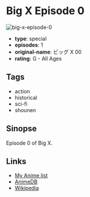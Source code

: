 # Big X Episode 0

![big-x-episode-0](https://cdn.myanimelist.net/images/anime/12/74214.jpg)

-   **type**: special
-   **episodes**: 1
-   **original-name**: ビッグ X 00
-   **rating**: G - All Ages

## Tags

-   action
-   historical
-   sci-fi
-   shounen

## Sinopse

Episode 0 of Big X.

## Links

-   [My Anime list](https://myanimelist.net/anime/30839/Big_X_Episode_0)
-   [AnimeDB](http://anidb.info/perl-bin/animedb.pl?show=anime&aid=1118)
-   [Wikipedia](http://en.wikipedia.org/wiki/Big_X)
